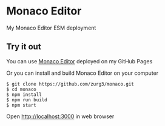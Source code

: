 # Monaco Editor

My Monaco Editor ESM deployment

## Try it out

You can use [Monaco Editor](https://zurg3.github.io/monaco/) deployed on my GitHub Pages

Or you can install and build Monaco Editor on your computer

```
$ git clone https://github.com/zurg3/monaco.git
$ cd monaco
$ npm install
$ npm run build
$ npm start
```

Open [http://localhost:3000](http://localhost:3000) in web browser

